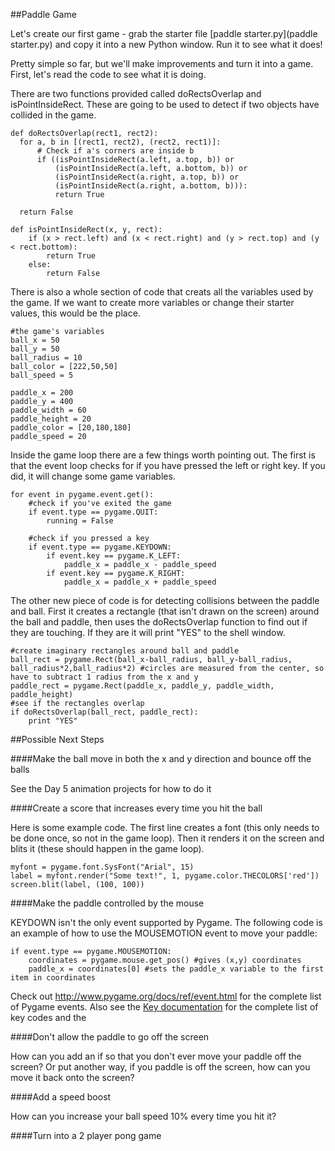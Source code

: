 ##Paddle Game

Let's create our first game - grab the starter file [paddle starter.py](paddle starter.py) and copy it into a new Python window. Run it to see what it does! 

Pretty simple so far, but we'll make improvements and turn it into a game. First, let's read the code to see what it is doing. 

There are two functions provided called doRectsOverlap and isPointInsideRect. These are going to be used to detect if two objects have collided in the game.

    def doRectsOverlap(rect1, rect2):
      for a, b in [(rect1, rect2), (rect2, rect1)]:
          # Check if a's corners are inside b
          if ((isPointInsideRect(a.left, a.top, b)) or
              (isPointInsideRect(a.left, a.bottom, b)) or
              (isPointInsideRect(a.right, a.top, b)) or
              (isPointInsideRect(a.right, a.bottom, b))):
              return True
  
      return False

    def isPointInsideRect(x, y, rect):
        if (x > rect.left) and (x < rect.right) and (y > rect.top) and (y < rect.bottom):
            return True
        else:
            return False
            
There is also a whole section of code that creats all the variables used by the game. If we want to create more variables or change their starter values, this would be the place.

    #the game's variables
    ball_x = 50
    ball_y = 50
    ball_radius = 10
    ball_color = [222,50,50]
    ball_speed = 5
    
    paddle_x = 200
    paddle_y = 400
    paddle_width = 60
    paddle_height = 20
    paddle_color = [20,180,180]
    paddle_speed = 20
    
    
Inside the game loop there are a few things worth pointing out. The first is that the event loop checks for if you have pressed the left or right key. If you did, it will change some game variables.

    for event in pygame.event.get():
        #check if you've exited the game
        if event.type == pygame.QUIT:
            running = False

        #check if you pressed a key
        if event.type == pygame.KEYDOWN:
            if event.key == pygame.K_LEFT:
                paddle_x = paddle_x - paddle_speed
            if event.key == pygame.K_RIGHT:
                paddle_x = paddle_x + paddle_speed
                
The other new piece of code is for detecting collisions between the paddle and ball. First it creates a rectangle (that isn't drawn on the screen) around the ball and paddle, then uses the doRectsOverlap function to find out if they are touching. If they are it will print "YES" to the shell window.

    #create imaginary rectangles around ball and paddle
    ball_rect = pygame.Rect(ball_x-ball_radius, ball_y-ball_radius, ball_radius*2,ball_radius*2) #circles are measured from the center, so have to subtract 1 radius from the x and y
    paddle_rect = pygame.Rect(paddle_x, paddle_y, paddle_width, paddle_height)
    #see if the rectangles overlap
    if doRectsOverlap(ball_rect, paddle_rect):
        print "YES"
            

##Possible Next Steps


    
####Make the ball move in both the x and y direction and bounce off the balls

See the Day 5 animation projects for how to do it

####Create a score that increases every time you hit the ball

Here is some example code. The first line creates a font (this only needs to be done once, so not in the game loop). Then it renders it on the screen and blits it (these should happen in the game loop).

    myfont = pygame.font.SysFont("Arial", 15)
    label = myfont.render("Some text!", 1, pygame.color.THECOLORS['red'])
    screen.blit(label, (100, 100))

####Make the paddle controlled by the mouse

KEYDOWN isn't the only event supported by Pygame. The following code is an example of how to use the MOUSEMOTION event to move your paddle:

    if event.type == pygame.MOUSEMOTION:
        coordinates = pygame.mouse.get_pos() #gives (x,y) coordinates
        paddle_x = coordinates[0] #sets the paddle_x variable to the first item in coordinates

Check out http://www.pygame.org/docs/ref/event.html for the complete list of Pygame events. Also see the [Key documentation](http://www.pygame.org/docs/ref/mouse.html) for the complete list of key codes and the 

####Don't allow the paddle to go off the screen

How can you add an if so that you don't ever move your paddle off the screen? Or put another way, if you paddle is off the screen, how can you move it back onto the screen?

####Add a speed boost

How can you increase your ball speed 10% every time you hit it? 

####Turn into a 2 player pong game

